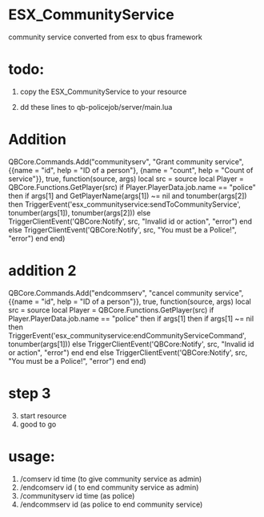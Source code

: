 # ESX_CommunityService
community service converted from esx to qbus framework 

# todo: 
1. copy the ESX_CommunityService to your resource 

2. dd these lines to qb-policejob/server/main.lua

# Addition
QBCore.Commands.Add("communityserv", "Grant community service", {{name = "id", help = "ID of a person"}, {name = "count", help = "Count of service"}}, true, function(source, args)
    local src = source
    local Player = QBCore.Functions.GetPlayer(src)
    if Player.PlayerData.job.name == "police" then
        if args[1] and GetPlayerName(args[1]) ~= nil and tonumber(args[2]) then
            TriggerEvent('esx_communityservice:sendToCommunityService', tonumber(args[1]), tonumber(args[2]))
        else
            TriggerClientEvent('QBCore:Notify', src, "Invalid id or action", "error")
        end
    else
        TriggerClientEvent('QBCore:Notify', src, "You must be a Police!", "error")
    end
end)

# addition 2
QBCore.Commands.Add("endcommserv", "cancel community service", {{name = "id", help = "ID of a person"}}, true, function(source, args)
    local src = source
    local Player = QBCore.Functions.GetPlayer(src)
    if Player.PlayerData.job.name == "police" then
        if args[1] then
            if args[1] ~= nil then
                TriggerEvent('esx_communityservice:endCommunityServiceCommand', tonumber(args[1]))
            else
                TriggerClientEvent('QBCore:Notify', src, "Invalid id or action", "error")
            end
        end
    else
        TriggerClientEvent('QBCore:Notify', src, "You must be a Police!", "error")
    end
end)
# step 3
3. start resource 
4. good to go



# usage: 
1. /comserv id time (to give community service as admin)
2. /endcomserv id ( to end community service as admin)
3. /communityserv id time (as police)
4. /endcommserv id (as police to end community service)
